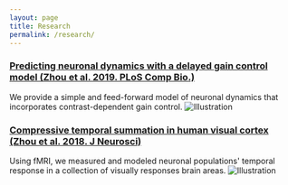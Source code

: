 ```yaml
---
layout: page
title: Research
permalink: /research/
---
```


### [Predicting neuronal dynamics with a delayed gain control model (Zhou et al. 2019. PLoS Comp Bio.)](https://www.ncbi.nlm.nih.gov/pmc/articles/PMC6892546/pdf/pcbi.1007484.pdf) ###

We provide a simple and feed-forward model of neuronal dynamics that incorporates contrast-dependent gain control.
![Illustration]({{site.baseurl}}/images/research/DG_figure2.jpg)



### [Compressive temporal summation in human visual cortex (Zhou et al. 2018. J Neurosci)](https://www.jneurosci.org/content/jneuro/38/3/691.full.pdf) ###

Using fMRI, we measured and modeled neuronal populations' temporal response in a collection of visually responses brain areas.
![Illustration]({{site.baseurl}}/images/research/TRF_figure1.jpg)

